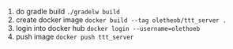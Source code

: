  1. do gradle build `./gradelw build`
 2. create docker image `docker build --tag oletheob/ttt_server .`
 3. login into docker hub `docker login --username=olethoeb`
 4. push image `docker push ttt_server`
